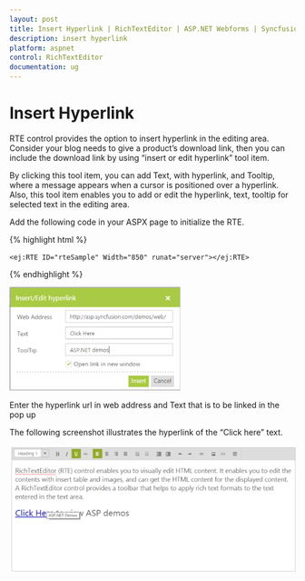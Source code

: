 ```yaml
---
layout: post
title: Insert Hyperlink | RichTextEditor | ASP.NET Webforms | Syncfusion
description: insert hyperlink
platform: aspnet
control: RichTextEditor
documentation: ug
---
```


# Insert Hyperlink

RTE control provides the option to insert hyperlink in the editing area. Consider your blog needs to give a product’s download link, then you can include the download link by using “insert or edit hyperlink” tool item. 

By clicking this tool item, you can add Text, with hyperlink, and Tooltip, where a message appears when a cursor is positioned over a hyperlink. Also, this tool item enables you to add or edit the hyperlink, text, tooltip for selected text in the editing area. 

Add the following code in your ASPX page to initialize the RTE.



{% highlight html %}

    <ej:RTE ID="rteSample" Width="850" runat="server"></ej:RTE>



{% endhighlight %}

![](Insert-Hyperlink_images/Insert-Hyperlink_img1.png)

Enter the hyperlink url in web address and Text that is to be linked in the pop up



The following screenshot illustrates the hyperlink of the “Click here” text. 

![](Insert-Hyperlink_images/Insert-Hyperlink_img2.png)



